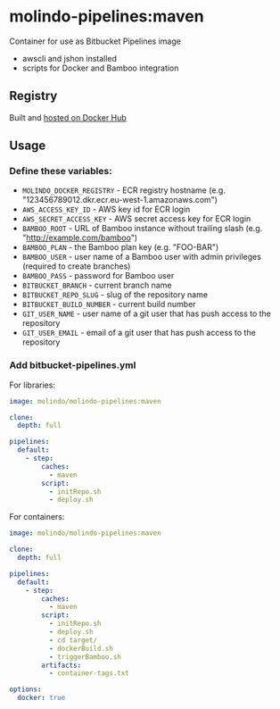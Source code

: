 # molindo-pipelines:maven

Container for use as Bitbucket Pipelines image

- awscli and jshon installed
- scripts for Docker and Bamboo integration

## Registry

Built and [hosted on Docker Hub](https://hub.docker.com/r/molindo/molindo-pipelines/)

## Usage

### Define these variables:

- `MOLINDO_DOCKER_REGISTRY` - ECR registry hostname (e.g. "123456789012.dkr.ecr.eu-west-1.amazonaws.com")
- `AWS_ACCESS_KEY_ID` - AWS key id for ECR login
- `AWS_SECRET_ACCESS_KEY` - AWS secret access key for ECR login
- `BAMBOO_ROOT` - URL of Bamboo instance without trailing slash (e.g. "http://example.com/bamboo")
- `BAMBOO_PLAN` - the Bamboo plan key (e.g. "FOO-BAR")
- `BAMBOO_USER` - user name of a Bamboo user with admin privileges (required to create branches)
- `BAMBOO_PASS` - password for Bamboo user
- `BITBUCKET_BRANCH` - current branch name
- `BITBUCKET_REPO_SLUG` - slug of the repository name
- `BITBUCKET_BUILD_NUMBER` - current build number
- `GIT_USER_NAME` - user name of a git user that has push access to the repository
- `GIT_USER_EMAIL` - email of a git user that has push access to the repository

### Add bitbucket-pipelines.yml

For libraries:

```yml
image: molindo/molindo-pipelines:maven

clone:
  depth: full

pipelines:
  default:
    - step:
        caches:
          - maven
        script:
          - initRepo.sh
          - deploy.sh
```

For containers:

```yml
image: molindo/molindo-pipelines:maven

clone:
  depth: full

pipelines:
  default:
    - step:
        caches:
          - maven
        script:
          - initRepo.sh
          - deploy.sh
          - cd target/
          - dockerBuild.sh
          - triggerBamboo.sh
        artifacts:
          - container-tags.txt

options:
  docker: true
```
